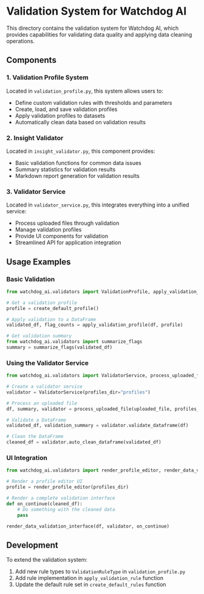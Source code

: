 # Validation System for Watchdog AI

This directory contains the validation system for Watchdog AI, which provides capabilities for validating data quality and applying data cleaning operations.

## Components

### 1. Validation Profile System

Located in `validation_profile.py`, this system allows users to:
- Define custom validation rules with thresholds and parameters
- Create, load, and save validation profiles
- Apply validation profiles to datasets
- Automatically clean data based on validation results

### 2. Insight Validator

Located in `insight_validator.py`, this component provides:
- Basic validation functions for common data issues
- Summary statistics for validation results
- Markdown report generation for validation results

### 3. Validator Service

Located in `validator_service.py`, this integrates everything into a unified service:
- Process uploaded files through validation
- Manage validation profiles
- Provide UI components for validation
- Streamlined API for application integration

## Usage Examples

### Basic Validation

```python
from watchdog_ai.validators import ValidationProfile, apply_validation_profile

# Get a validation profile
profile = create_default_profile()

# Apply validation to a DataFrame
validated_df, flag_counts = apply_validation_profile(df, profile)

# Get validation summary
from watchdog_ai.validators import summarize_flags
summary = summarize_flags(validated_df)
```

### Using the Validator Service

```python
from watchdog_ai.validators import ValidatorService, process_uploaded_file

# Create a validator service
validator = ValidatorService(profiles_dir="profiles")

# Process an uploaded file
df, summary, validator = process_uploaded_file(uploaded_file, profiles_dir)

# Validate a DataFrame
validated_df, validation_summary = validator.validate_dataframe(df)

# Clean the DataFrame
cleaned_df = validator.auto_clean_dataframe(validated_df)
```

### UI Integration

```python
from watchdog_ai.validators import render_profile_editor, render_data_validation_interface

# Render a profile editor UI
profile = render_profile_editor(profiles_dir)

# Render a complete validation interface
def on_continue(cleaned_df):
    # Do something with the cleaned data
    pass

render_data_validation_interface(df, validator, on_continue)
```

## Development

To extend the validation system:

1. Add new rule types to `ValidationRuleType` in `validation_profile.py`
2. Add rule implementation in `apply_validation_rule` function
3. Update the default rule set in `create_default_rules` function